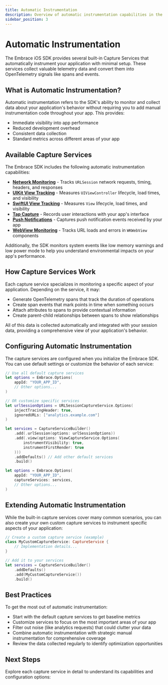 ```yaml
---
title: Automatic Instrumentation
description: Overview of automatic instrumentation capabilities in the Embrace iOS SDK 6.x
sidebar_position: 3
---
```


# Automatic Instrumentation

The Embrace iOS SDK provides several built-in Capture Services that automatically instrument your application with minimal setup. These services collect valuable telemetry data and convert them into OpenTelemetry signals like spans and events.

## What is Automatic Instrumentation?

Automatic instrumentation refers to the SDK's ability to monitor and collect data about your application's behavior without requiring you to add manual instrumentation code throughout your app. This provides:

- Immediate visibility into app performance
- Reduced development overhead
- Consistent data collection
- Standard metrics across different areas of your app

## Available Capture Services

The Embrace SDK includes the following automatic instrumentation capabilities:

- **[Network Monitoring](./network-monitoring.md)** - Tracks `URLSession` network requests, timing, headers, and responses
- **[UIKit View Tracking](./view-uikit-tracking.md)** - Measures `UIViewController` lifecycle, load times, and visibility
- **[SwiftUI View Tracking](./view-swiftui-tracking.md)** - Measures `View` lifecycle, load times, and visibility
- **[Tap Capture](./tap-capture.md)** - Records user interactions with your app's interface
- **[Push Notifications](./push-notifications.md)** - Captures push notification events received by your app
- **[WebView Monitoring](./webview-monitoring.md)** - Tracks URL loads and errors in `WKWebView` components

Additionally, the SDK monitors system events like low memory warnings and low power mode to help you understand environmental impacts on your app's performance.

## How Capture Services Work

Each capture service specializes in monitoring a specific aspect of your application. Depending on the service, it may:

- Generate OpenTelemetry spans that track the duration of operations
- Create span events that mark points in time when something occurs
- Attach attributes to spans to provide contextual information
- Create parent-child relationships between spans to show relationships

All of this data is collected automatically and integrated with your session data, providing a comprehensive view of your application's behavior.

## Configuring Automatic Instrumentation

The capture services are configured when you initialize the Embrace SDK. You can use default settings or customize the behavior of each service:

```swift
// Use all default capture services
let options = Embrace.Options(
    appId: "YOUR_APP_ID",
    // Other options...
)

// OR customize specific services
let urlSessionOptions = URLSessionCaptureService.Options(
    injectTracingHeader: true,
    ignoredURLs: ["analytics.example.com"] 
)

let services = CaptureServiceBuilder()
    .add(.urlSession(options: urlSessionOptions))
    .add(.view(options: ViewCaptureService.Options(
        instrumentVisibility: true, 
        instrumentFirstRender: true
    )))
    .addDefaults() // Add other default services
    .build()

let options = Embrace.Options(
    appId: "YOUR_APP_ID",
    captureServices: services,
    // Other options...
)
```

## Extending Automatic Instrumentation

While the built-in capture services cover many common scenarios, you can also create your own custom capture services to instrument specific aspects of your application:

```swift
// Create a custom capture service (example)
class MyCustomCaptureService: CaptureService {
    // Implementation details...
}

// Add it to your services
let services = CaptureServiceBuilder()
    .addDefaults()
    .add(MyCustomCaptureService())
    .build()
```

## Best Practices

To get the most out of automatic instrumentation:

- Start with the default capture services to get baseline metrics
- Customize services to focus on the most important areas of your app
- Filter out noise (like analytics requests) that could clutter your data
- Combine automatic instrumentation with strategic manual instrumentation for comprehensive coverage
- Review the data collected regularly to identify optimization opportunities

## Next Steps

Explore each capture service in detail to understand its capabilities and configuration options:  
